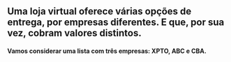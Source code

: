 ## Uma loja virtual oferece várias opções de entrega, por empresas diferentes. E que, por sua vez, cobram valores distintos.

#### Vamos considerar uma lista com três empresas: XPTO, ABC e CBA.
